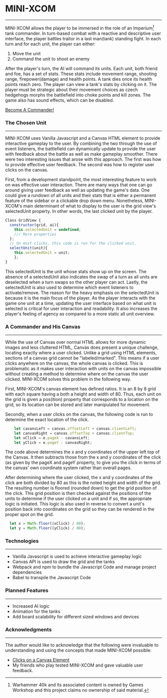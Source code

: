 # MINI-XCOM
------
MINI-XCOM allows the player to be immersed in the role of an Imperium[^1] tank commander. In turn-based combat with a reactive and descriptive user interface, 
the player battles traitor in a last man(tank) standing fight. In each turn and for each unit, the player can either:

  1) Move the unit 
  2) Command the unit to shoot an enemy

After the player's turn, the AI will command its units. Each unit, both friend and foe, has a set of stats. These stats include movement range, shooting range, firepower(damage) and health points. A tank dies once its health points reach zero. The player can view a tank's stats by clicking on it. The player must be strategic about their movement choices as czech hedgehogs morphs the battlefield into choke points and kill zones. The game also has sound effects, which can be disabled.

[Become A Commander!](https://codydegraffeniles.github.io/MINI-XCOM/)

### The Chosen Unit
----
MINI-XCOM uses Vanilla Javascript and a Canvas HTML element to provide interactive gameplay to the user. By combining the two through the use of event listeners, the battlefield can dynamically update to provide the user with feedback about the battle as well as make gameplay smoother. There were two interesting issues that arose with this approach. The first was how to provide effective user feedback. The second was how to register user clicks on the canvas.

First, from a development standpoint, the most interesting feature to work on was effective user interaction. There are many ways that one can go around giving user feedback as well as updating the game's data. One could give a rundown of all units and their stats that is either a permanent feature of the sidebar or a clickable drop down menu. Nonetheless, MINI-XCOM's main determinant of what to display to the user is the grid view's
selectedUnit property. In other words, the last clicked unit by the player.

``` Javascript
Class GridView {
  constructor(grid, ai){
    this.selectedUnit = undefined;
    /// More properties
  };
  // On most clicks, this code is run for the clicked unit.
  selectUnit(unit){
    this.selectedUnit = unit;
    };
}
```
This selectedUnit is the unit whose stats show up on the screen. The absence of a selectedUnit also indicates the swap of a turn as all units are deselected when a turn swaps so the other player can act. Lastly, the selectedUnit is also used to determine which event listeners to activate/remove. The reason for the heavy emphasis on the selectedUnit is because it is the main focus of the player. As the player interacts with the game one unit at a time, updating the user interface based on what unit is selected is critical for user interaction and readability. It also increases the player's feeling of agency as compared to a more static all unit overview.

### A Commander and His Canvas
-----

While the use of Canvas over normal HTML allows for more dynamic images and less cluttered HTML, Canvas does present a unique challenge, locating exactly where a user clicked. Unlike a grid using HTML elements, sections of a canvas grid cannot be "labeled/marked". This means if a user clicks anywhere on the canvas, the whole canvas is clicked. This is problematic as it makes user interaction with units on the canvas impossible without creating a method to determine where on the canvas the user clicked. MINI-XCOM solves this problem in the following way. 

First, MINI-XCOM's canvas element has defined ratios. It is an 8 by 8 grid with each square having a both a height and width of 80. Thus, each unit on the grid is given a pos(ition) property that corresponds to a location on the grid, so its location can be stored and later manipulated for movement.

Secondly, when a user clicks on the canvas, the following code is run to determine the exact location of the click.
``` JavaScript
    let cavansLeft = canvas.offsetLeft + canvas.clientLeft;
    let canvasRight = canvas.offsetTop + canvas.clientTop;
    let xClick = e.pageX - cavansLeft; 
    let yClick = e.pageY - canvasRight;
```

The code above determines the x and y coordinates of the upper left top of the Canvas. It then subtracts those from the x and y coordinates of the click (as given by the pageX and pageY property, to give you the click in terms of the canvas' own coordinate system rather than overall pages.

After determining where the user clicked, the x and y coordinates of the click are both divided by 80 as this is the noted height and width of the grid. The resulting number is floored (rounded down) to get the grid position of the click. This grid position is then checked against the positions of the units to determine if the user clicked on a unit and if so, the appropriate logic is initiated. This logic is also used in reverse to convert a unit's position back into coordinates on the grid so they can be rendered in the proper spot on the grid. 
``` JavaScript
  let x = Math.floor((xClick) / 80);
  let y = Math.floor((yClick) / 80);
 ```

### Technologies
---- 

* Vanilla Javascript is used to achieve interactive gameplay logic
* Canvas API is used to draw the grid and the tanks
* Webpack and npm to bundle the Javascript Code and manage project dependencies
* Babel to transpile the Javascript Code

### Planned Features
------ 
* Increased AI logic
* Animation for the tanks
* Add board scalability for different sized windows and devices

### Acknowledgments
----
The author would like to acknowledge that the following were invaluable to understanding and using the concepts that made MINI-XCOM possible:

* [Clicks on a Canvas Element](https://stackoverflow.com/questions/9880279/how-do-i-add-a-simple-onclick-event-handler-to-a-canvas-element)
* My friends who play tested MINI-XCOM and gave valuable user feedback.


[^1]: Warhammer 40k and its associated content is owned by Games Workshop and this project claims no ownership of said material.
